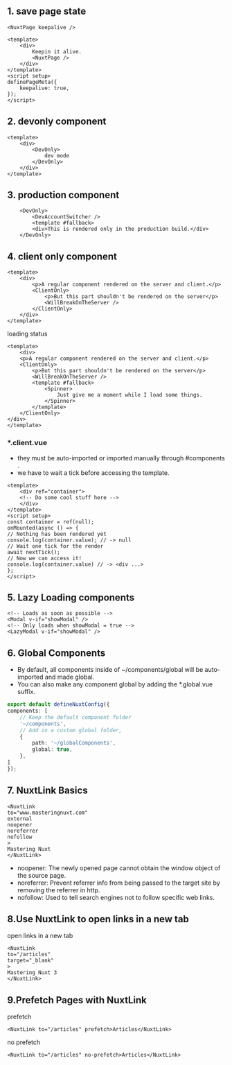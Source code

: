 
## 1. save page state

```vue
<NuxtPage keepalive />
```

```vue
<template>
	<div>
		Keepin it alive.
		<NuxtPage />
	</div>
</template>
<script setup>
definePageMeta({
	keepalive: true,
});
</script>
```

## 2. devonly component

```vue
<template>
	<div>
		<DevOnly>
			dev mode
		</DevOnly>
	</div>
</template>
```

## 3. production component

```vue
	<DevOnly>
		<DevAccountSwitcher />
		<template #fallback>
		<div>This is rendered only in the production build.</div>
	</DevOnly>
```

## 4. client only component

```vue
<template>
	<div>
		<p>A regular component rendered on the server and client.</p>
		<ClientOnly>
			<p>But this part shouldn't be rendered on the server</p>
			<WillBreakOnTheServer />
		</ClientOnly>
	</div>
</template>
```

loading status

```vue
<template>
	<div>
	<p>A regular component rendered on the server and client.</p>
	<ClientOnly>
		<p>But this part shouldn't be rendered on the server</p>
		<WillBreakOnTheServer />
		<template #fallback>
			<Spinner>
				Just give me a moment while I load some things.
			</Spinner>
		</template>
	</ClientOnly>
</div>
</template>
```

 ### \*\.client.vue
 - they must be auto-imported or imported manually through #components .
 - we have to wait a tick before accessing the template.

```vue
<template>
	<div ref="container">
	<!-- Do some cool stuff here -->
	</div>
</template>
<script setup>
const container = ref(null);
onMounted(async () => {
// Nothing has been rendered yet
console.log(container.value); // -> null
// Wait one tick for the render
await nextTick();
// Now we can access it!
console.log(container.value) // -> <div ...>
};
</script>
```

## 5. Lazy Loading components

```vue
<!-- Loads as soon as possible -->
<Modal v-if="showModal" />
<!-- Only loads when showModal = true -->
<LazyModal v-if="showModal" />
```

## 6. Global Components

- By default, all components inside of ~/components/global will be auto-imported and made global.
- You can also make any component global by adding the \*\.global.vue suffix.

```ts
export default defineNuxtConfig({
components: [
	// Keep the default component folder
	'~/components',
	// Add in a custom global folder,
	{
		path: '~/globalComponents',
		global: true,
	},
]
});
```

## 7. NuxtLink Basics

```vue
<NuxtLink
to="www.masteringnuxt.com"
external
noopener
noreferrer
nofollow
>
Mastering Nuxt
</NuxtLink>
```

- noopener: The newly opened page cannot obtain the window object of the source page.
- noreferrer: Prevent referrer info from being passed to the target site by removing the referrer in http.
- nofollow: Used to tell search engines not to follow specific web links.

## 8.Use NuxtLink to open links in a new tab

open links in a new tab

```vue
<NuxtLink
to="/articles"
target="_blank"
>
Mastering Nuxt 3
</NuxtLink>
```
## 9.Prefetch Pages with NuxtLink

prefetch

```vue
<NuxtLink to="/articles" prefetch>Articles</NuxtLink>
```

no prefetch

```vue
<NuxtLink to="/articles" no-prefetch>Articles</NuxtLink>
```
